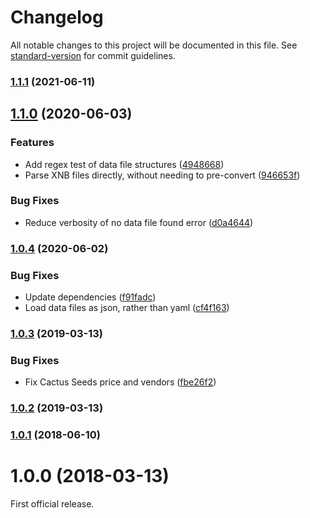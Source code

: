 # Changelog

All notable changes to this project will be documented in this file. See [standard-version](https://github.com/conventional-changelog/standard-version) for commit guidelines.

### [1.1.1](https://github.com/polarstoat/stardew-crop-data/compare/v1.1.0...v1.1.1) (2021-06-11)

## [1.1.0](https://github.com/polarstoat/stardew-crop-data/compare/v1.0.4...v1.1.0) (2020-06-03)


### Features

* Add regex test of data file structures ([4948668](https://github.com/polarstoat/stardew-crop-data/commit/49486687752e4ecd95b62a0302a3f5f2221bce87))
* Parse XNB files directly, without needing to pre-convert ([946653f](https://github.com/polarstoat/stardew-crop-data/commit/946653fd84d59cc3e50ff58f8b31d9d6a3959ed1))


### Bug Fixes

* Reduce verbosity of no data file found error ([d0a4644](https://github.com/polarstoat/stardew-crop-data/commit/d0a464401de3d23c1fdc69f5bf9aca9ab069d965))

### [1.0.4](https://github.com/polarstoat/stardew-crop-data/compare/v1.0.3...v1.0.4) (2020-06-02)


### Bug Fixes

* Update dependencies ([f91fadc](https://github.com/polarstoat/stardew-crop-data/commit/f91fadce599396cc6ae5e6c464055afd7359e2b6))
* Load data files as json, rather than yaml ([cf4f163](https://github.com/polarstoat/stardew-crop-data/commit/cf4f1635d31b91aa571c6cf7cf6c43227a4cfb85))

### [1.0.3](https://github.com/polarstoat/stardew-crop-data/compare/v1.0.2...v1.0.3) (2019-03-13)


### Bug Fixes

* Fix Cactus Seeds price and vendors ([fbe26f2](https://github.com/polarstoat/stardew-crop-data/commit/fbe26f2b19a625f54680d25a71324e2d9d1abc6d))

### [1.0.2](https://github.com/polarstoat/stardew-crop-data/compare/v1.0.1...v1.0.2) (2019-03-13)

### [1.0.1](https://github.com/polarstoat/stardew-crop-data/compare/v1.0.0...v1.0.1) (2018-06-10)

# 1.0.0 (2018-03-13)

First official release.
